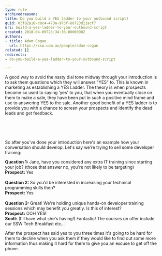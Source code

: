 ```yaml
---
type: rule
archivedreason: 
title: Do you build a YES ladder to your outbound script?
guid: 03f82a18-c8c4-473a-973f-88723d21acf7
uri: build-a-yes-ladder-to-your-outbound-script
created: 2018-04-09T23:34:36.0000000Z
authors:
- title: Adam Cogan
  url: https://ssw.com.au/people/adam-cogan
related: []
redirects:
- do-you-build-a-yes-ladder-to-your-outbound-script

---
```



<p class="ssw15-rteElement-P">A good way to avoid the nasty dial tone midway through your introduction is to ask them questions which they will answer &quot;YES&quot; to. This is known in marketing as establishing a YES Ladder. The theory is when prospects become so used to saying 'yes' to you, that when you eventually close on them to make a sale, they have been put in such a positive mind frame and use to answering YES to the sale. Another good benefit of a YES ladder is to provide you with a chance to screen your prospects and identify the dead leads and get feedback.​<br><br></p>
<br><excerpt class='endintro'></excerpt><br>
<p>So after you've done your introduction here's an example how your conversation should develop.&#160;Let's&#160;say we're trying to sell some developer training&#58;</p><p class="ssw15-rteElement-GreyBox"><b>Question 1&#58;</b> Jane, have you considered any extra IT training since starting your job? (those that answer no, you're not likely to be targeting)<br><b>Prospect&#58; </b>Yes<br><br><b>Question 2&#58;</b> So you'd be interested in increasing your technical programming skills then?<br><b>Prospect&#58;</b> Yes<br><br><b>Question 3&#58;</b>&#160;Great! We're holding unique hands-on developer training sessions which may benefit you greatly. Is this of interest?<br><b>Prospect&#58;</b>&#160;OOH YES! <br><b>Scott&#58;</b>&#160;(I'll have what she's having!) Fantastic! The courses on offer include our&#160;SSW Tech Breakfast&#160;etc...</p><p>After the prospect has said yes to you three times it's going to be hard for them to decline when you ask them if they would like to find out some more information thus making it hard for them to give you an excuse to get off the phone.​<br><br></p>


